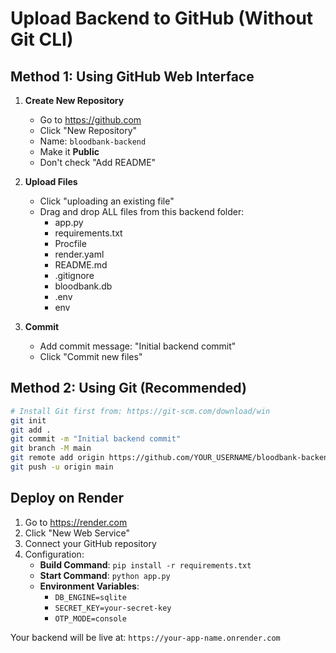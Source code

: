 # Upload Backend to GitHub (Without Git CLI)

## Method 1: Using GitHub Web Interface

1. **Create New Repository**
   - Go to https://github.com
   - Click "New Repository"
   - Name: `bloodbank-backend`
   - Make it **Public**
   - Don't check "Add README"

2. **Upload Files**
   - Click "uploading an existing file"
   - Drag and drop ALL files from this backend folder:
     - app.py
     - requirements.txt
     - Procfile
     - render.yaml
     - README.md
     - .gitignore
     - bloodbank.db
     - .env
     - env

3. **Commit**
   - Add commit message: "Initial backend commit"
   - Click "Commit new files"

## Method 2: Using Git (Recommended)

```bash
# Install Git first from: https://git-scm.com/download/win
git init
git add .
git commit -m "Initial backend commit"
git branch -M main
git remote add origin https://github.com/YOUR_USERNAME/bloodbank-backend.git
git push -u origin main
```

## Deploy on Render

1. Go to https://render.com
2. Click "New Web Service"
3. Connect your GitHub repository
4. Configuration:
   - **Build Command**: `pip install -r requirements.txt`
   - **Start Command**: `python app.py`
   - **Environment Variables**:
     - `DB_ENGINE=sqlite`
     - `SECRET_KEY=your-secret-key`
     - `OTP_MODE=console`

Your backend will be live at: `https://your-app-name.onrender.com`